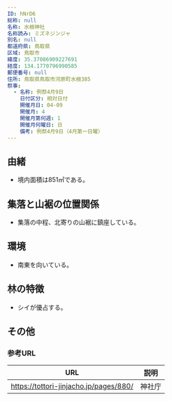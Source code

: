 ```yaml
---
ID: hNrD6
総称: null
名称: 水根神社
名称読み: ミズネジンジャ
別名: null
都道府県: 鳥取県
区域: 鳥取市
緯度: 35.37086909227691
経度: 134.1770796990585
郵便番号: null
住所: 鳥取県鳥取市河原町水根385
祭事:
  - 名称: 例祭4月9日
    日付区分: 相対日付
    開催月日: 04-09
    開催月: 4
    開催月第何週: 1
    開催月何曜日: 日
    備考: 例祭4月9日（4月第一日曜）
---
```


## 由緒

- 境内面積は851㎡である。

## 集落と山裾の位置関係

- 集落の中程、北寄りの山裾に鎮座している。

## 環境

- 南東を向いている。

## 林の特徴

- シイが優占する。

## その他

### 参考URL

| URL                                    | 説明   |
| -------------------------------------- | ------ |
| https://tottori-jinjacho.jp/pages/880/ | 神社庁 |
